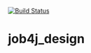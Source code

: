 [![Build Status](https://travis-ci.org/Zhitenev/job4j_design.svg?branch=master)](https://travis-ci.org/Zhitenev/job4j_design)
# job4j_design
